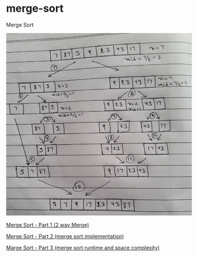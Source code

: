 # merge-sort
Merge Sort 

![Merge Sort](merge-sort-example.PNG?raw=true "Merge Sort")

[Merge Sort - Part 1 (2 way Merge)](https://www.youtube.com/watch?v=mCl1Pblkd8Y "2 Way Merge ")

[Merge Sort - Part 2 (merge sort implementation)](https://www.youtube.com/watch?v=EkwiSBovWI0 "Merge Sort Implementation")

[Marge Sort - Part 3 (merge sort runtime and space complexity)](https://www.youtube.com/watch?v=X8Hfpg-s0Ro "Merge Sort runtime and space complexity ")



